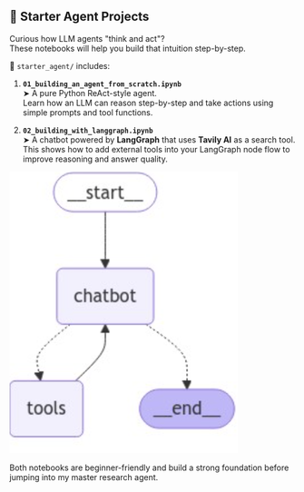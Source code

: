 ## 🧠 Starter Agent Projects

Curious how LLM agents "think and act"?  
These notebooks will help you build that intuition step-by-step.

📁 `starter_agent/` includes:

1. **`01_building_an_agent_from_scratch.ipynb`**  
   ➤ A pure Python ReAct-style agent.  
   Learn how an LLM can reason step-by-step and take actions using simple prompts and tool functions.

2. **`02_building_with_langgraph.ipynb`**  
   ➤ A chatbot powered by **LangGraph** that uses **Tavily AI** as a search tool.  
   This shows how to add external tools into your LangGraph node flow to improve reasoning and answer quality.
   

![Agent Flow](/starter_agent/graph.png)


Both notebooks are beginner-friendly and build a strong foundation before jumping into my master research agent.
